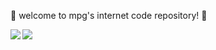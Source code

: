 💎 welcome to mpg's internet code repository! 💎

<a href="https://github.com/anuraghazra/github-readme-stats">
  <img align="left" src="https://github-readme-stats.vercel.app/api?username=sachaos&show_icons=true&theme=blue-green&count_private=true" />
</a>

<a href="https://github.com/anuraghazra/github-readme-stats">
  <img src="https://github-readme-stats.vercel.app/api/top-langs/?username=sachaos&layout=compact&theme=blue-green" />
</a>
